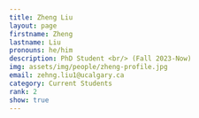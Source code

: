 ```yaml
---
title: Zheng Liu
layout: page
firstname: Zheng
lastname: Liu
pronouns: he/him
description: PhD Student <br/> (Fall 2023-Now)
img: assets/img/people/zheng-profile.jpg
email: zehng.liu1@ucalgary.ca
category: Current Students
rank: 2
show: true
---
```

